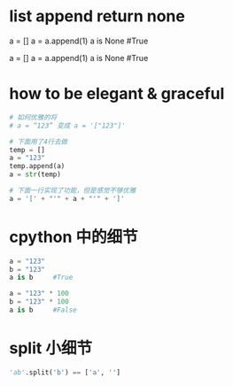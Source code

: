 # list append return none
a = []
a = a.append(1)
a is None  #True


a = []
a = a.append(1)
a is None  #True


# how to be elegant & graceful
```python
# 如何优雅的将
# a = “123” 变成 a = '["123"]'

# 下面用了4行去做
temp = []
a = "123"
temp.append(a)
a = str(temp)

# 下面一行实现了功能，但是感觉不够优雅
a = '[' + "'" + a + "'" + ']'
```

# cpython 中的细节
```python
a = "123"
b = "123"
a is b     #True

a = "123" * 100
b = "123" * 100
a is b     #False
```

# split 小细节
```python
'ab'.split('b') == ['a', '']
```

